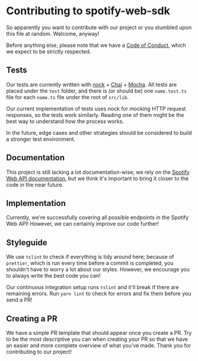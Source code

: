 # Contributing to spotify-web-sdk

So apparently you want to contribute with our project or you stumbled upon this file at random. Welcome, anyway!

Before anything else, please note that we have a [Code of Conduct](.github/CODE_OF_CONDUCT.md), which we expect to be strictly respected.

## Tests

Our tests are currently written with [nock](https://github.com/nock/nock) + [Chai](https://www.chaijs.com/) + [Mocha](https://mochajs.org/). All tests are placed under the `test` folder, and there is (or should be) one `name.test.ts` file for each `name.ts` file under the root of `src/lib`.

Our current implementation of tests uses nock for mocking HTTP request responses, so the tests work similarly. Reading one of them might be the best way to understand how the process works.

In the future, edge cases and other strategies should be considered to build a stronger test environment.

## Documentation

This project is still lacking a lot documentation-wise; we rely on the [Spotify Web API documentation](https://developer.spotify.com/documentation/web-api/), but we think it's important to bring it closer to the code in the near future.

## Implementation

Currently, we're successfully covering all possible endpoints in the Spotify Web API! However, we can certainly improve our code further!

## Styleguide

We use `tslint` to check if everything is tidy around here; because of `prettier`, which is run every time before a commit is completed, you shouldn't have to worry a lot about our styles. However, we encourage you to always write the best code you can!

Our continuous integration setup runs `tslint` and it'll break if there are remaining errors. Run `yarn lint` to check for errors and fix them before you send a PR!

## Creating a PR

We have a simple PR template that should appear once you create a PR. Try to be the most descriptive you can when creating your PR so that we have an easier and more complete overview of what you've made. Thank you for contributing to our project!
